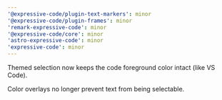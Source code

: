 ```yaml
---
'@expressive-code/plugin-text-markers': minor
'@expressive-code/plugin-frames': minor
'remark-expressive-code': minor
'@expressive-code/core': minor
'astro-expressive-code': minor
'expressive-code': minor
---
```


Themed selection now keeps the code foreground color intact (like VS Code).

Color overlays no longer prevent text from being selectable.
